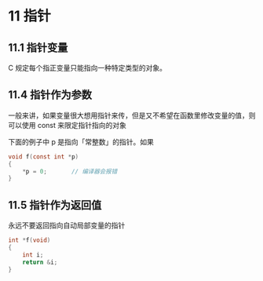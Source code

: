 # 11 指针

## 11.1 指针变量

C 规定每个指正变量只能指向一种特定类型的对象。

## 11.4 指针作为参数

一般来讲，如果变量很大想用指针来传，但是又不希望在函数里修改变量的值，则可以使用 const 来限定指针指向的对象

下面的例子中 p 是指向「常整数」的指针。如果

```c
void f(const int *p)
{
    *p = 0;       // 编译器会报错
}
```

## 11.5 指针作为返回值

永远不要返回指向自动局部变量的指针

```c
int *f(void)
{
    int i;
    return &i;
}
```


